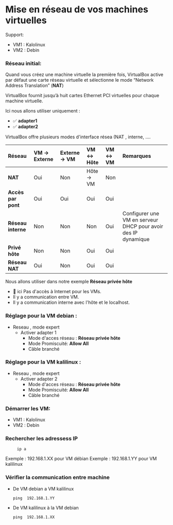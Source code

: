 # Mise en réseau de vos machines virtuelles

Support:  
* VM1 : Kalolinux
* VM2 : Debin

### Réseau initial:

Quand vous créez une machine virtuelle la première fois, VirtualBox active par défaut une carte réseau virtuelle et sélectionne le mode “Network Address Translation” (**NAT**)

VirtualBox fournit jusqu’à huit cartes Ethernet PCI virtuelles pour chaque machine virtuelle.

Ici nous allons utiliser uniquement : 
* ✅ **adapter1**
* ✅ **adapter2**

VirtualBox offre plusieurs modes d'interface résea (NAT , interne, ....

| Réseau       | VM -> Externe | Externe -> VM | VM <-> Hôte | VM <-> VM | Remarques |
| :---------------- | :----------------------------- | :---------------------------- | :------------------------ | :---------------------------------- |  :----------------  |
| **NAT** | Oui                            | Non    | Hôte -> VM  | Non                      |   |
| **Accès par pont** | Oui                            | Oui                           | Oui                       | Oui                                 |   |
| **Réseau interne** | Non                            | Non                           | Non                       | Oui                                 |  Configurer une VM en serveur DHCP pour avoir des IP dynamique |
| **Privé hôte** | Non                            | Non                           | Oui                       | Oui                                 |   |
| **Réseau NAT** | Oui                            | Non    | Oui                       | Oui                                 |   |


Nous allons utiliser dans notre exemple **Réseau privée hôte**
* 🚩 ici Pas d'accès à Internet pour les VMs.
* Il y a communication entre VM.
* Il y a communication interne avec l'hôte et le localhost.

### Réglage pour la VM debian :
* Reseau , mode expert
    * Activer adapter 1
       * Mode d'acces réseau : **Réseau privée hôte**
       * Mode Promiscuité: **Allow All**
       * Câble branché

### Réglage pour la VM kalilinux :
* Reseau , mode expert
    * Activer adapter 2
       * Mode d'acces réseau : **Réseau privée hôte**
       * Mode Promiscuité: **Allow All**
       * Câble branché


### Démarrer les VM:
* VM1 : Kalolinux
* VM2 : Debin

### Rechercher les adressess IP

         ip a
Exemple : 192.168.1.XX pour VM débian
Exemple : 192.168.1.YY pour VM kalilinux


### Vérifier la communication entre machine
* De VM debian a VM kalilinux
  
      ping  192.168.1.YY

* De VM kalilinux à la VM debian
  
      ping  192.168.1.XX
